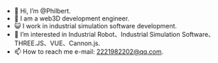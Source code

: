- 👋 Hi, I’m @Philbert.
- 🌱 I am a web3D development engineer.
- :smiley_cat: I work in industrial simulation software development.
- 👀 I’m interested in Industrial Robot、Industrial Simulation Software、THREE.JS、VUE、Cannon.js.
- 📫 How to reach me e-mail: 2221982202@qq.com.

<!---
Philweix/Philweix is a ✨ special ✨ repository because its `README.md` (this file) appears on your GitHub profile.
You can click the Preview link to take a look at your changes.
--->
